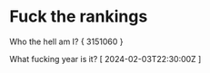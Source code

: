 # Fuck the rankings

Who the hell am I?
{ 3151060 }

What fucking year is it?
[ 2024-02-03T22:30:00Z ]
